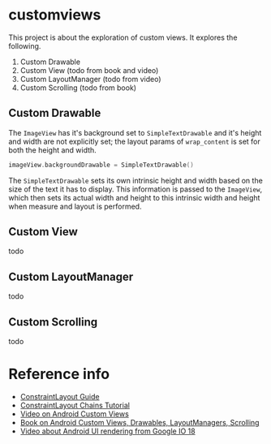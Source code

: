# customviews

This project is about the exploration of custom views. It explores the following.

1. Custom Drawable
2. Custom View (todo from book and video)
3. Custom LayoutManager (todo from video)
4. Custom Scrolling (todo from book)

## Custom Drawable
The `ImageView` has it's background set to `SimpleTextDrawable` and it's height and width are
not explicitly set; the layout params of `wrap_content` is set for both the height and width.
```kotlin
imageView.backgroundDrawable = SimpleTextDrawable()
```

The `SimpleTextDrawable` sets its own intrinsic height and width based on the size of the
text it has to display. This information is passed to the `ImageView`, which then sets
its actual width and height to this intrinsic width and height when measure and layout is
performed.

## Custom View
todo

## Custom LayoutManager
todo

## Custom Scrolling
todo

# Reference info
- [ConstraintLayout Guide](https://developer.android.com/reference/android/support/constraint/ConstraintLayout#CenteringPositioning)
- [ConstraintLayout Chains Tutorial](https://medium.com/@nomanr/constraintlayout-chains-4f3b58ea15bb)
- [Video on Android Custom Views](http://oredev.org/2017/sessions/measure-layout-draw-repeat-custom-views-and-viewgroups)
- [Book on Android Custom Views, Drawables, LayoutManagers, Scrolling](https://play.google.com/books/reader?id=dnr_CgAAQBAJ&printsec=frontcover&output=reader&hl=en&pg=GBS.PT400)
- [Video about Android UI rendering from Google IO 18](https://youtu.be/zdQRIYOST64)